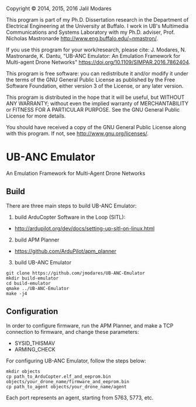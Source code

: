 Copyright © 2014, 2015, 2016 Jalil Modares

This program is part of my Ph.D. Dissertation research in the Department of Electrical Engineering at the University at Buffalo. I work in UB's Multimedia Communications and Systems Laboratory with my Ph.D. adviser, Prof. Nicholas Mastronarde <http://www.eng.buffalo.edu/~nmastron/>.

If you use this program for your work/research, please cite:
J. Modares, N. Mastronarde, K. Dantu, "UB-ANC Emulator: An Emulation Framework for Multi-agent Drone Networks" <https://doi.org/10.1109/SIMPAR.2016.7862404>.

This program is free software: you can redistribute it and/or modify it under the terms of the GNU General Public License as published by the Free Software Foundation, either version 3 of the License, or any later version.

This program is distributed in the hope that it will be useful, but WITHOUT ANY WARRANTY; without even the implied warranty of MERCHANTABILITY or FITNESS FOR A PARTICULAR PURPOSE. See the GNU General Public License for more details.

You should have received a copy of the GNU General Public License along with this program. If not, see <http://www.gnu.org/licenses/>.

# UB-ANC Emulator
An Emulation Framework for Multi-Agent Drone Networks

Build
--------------

There are three main steps to build UB-ANC Emulator:

1) build ArduCopter Software in the Loop (SITL):
  - http://ardupilot.org/dev/docs/setting-up-sitl-on-linux.html

2) build APM Planner 
  - https://github.com/ArduPilot/apm_planner

3) build UB-ANC Emulator

```
git clone https://github.com/jmodares/UB-ANC-Emulator
mkdir build-emulator
cd build-emulator
qmake ../UB-ANC-Emulator
make -j4
```

Configuration
-------------

In order to configure firmware, run the APM Planner, and make a TCP connection to firmware, and change these parameters:
  - SYSID_THISMAV
  - ARMING_CHECK

For configuring UB-ANC Emulator, follow the steps below:

```
mkdir objects
cp path_to_ArduCopter.elf_and_eeprom.bin objects/your_drone_name/firmware_and_eeprom.bin
cp path_to_agent objects/your_drone_name/agent
```

Each port represents an agent, starting from 5763, 5773, etc.
